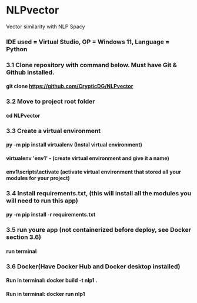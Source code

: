 # NLPvector
Vector similarity with NLP Spacy


### IDE used = Virtual Studio, OP = Windows 11, Language = Python
### 3.1 Clone repository with command below. Must have Git & Github installed.
#### git clone https://github.com/CrypticDG/NLPvector
### 3.2 Move to project root folder
#### cd NLPvector
### 3.3 Create a virtual environment
#### py -m pip install virtualenv (Instal virtual environment)
#### virtualenv 'env1' - (create virtual environment and give it a name)
#### env1\scripts\activate (activate virtual environment that stored all your modules for your project)
### 3.4 Install requirements.txt, (this will install all the modules you will need to run this app)
#### py -m pip install -r requirements.txt
### 3.5 run youre app  (not containerized before deploy, see Docker section 3.6)
#### run terminal
### 3.6 Docker(Have Docker Hub and Docker desktop installed)
#### Run in terminal: docker build -t nlp1 .    
#### Run in terminal: docker run nlp1  


